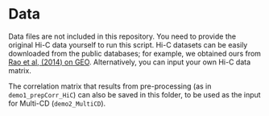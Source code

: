 # Data #

Data files are not included in this repository. You need to provide the original Hi-C data yourself to run this script.
Hi-C datasets can be easily downloaded from the public databases; for example, we obtained ours from [Rao et al, (2014) on GEO](https://www.ncbi.nlm.nih.gov/geo/query/acc.cgi?acc=GSE63525).
Alternatively, you can input your own Hi-C data matrix.

The correlation matrix that results from pre-processing (as in `demo1_prepCorr_HiC`) can also be saved in this folder, to be used as the input for Multi-CD (`demo2_MultiCD`).
